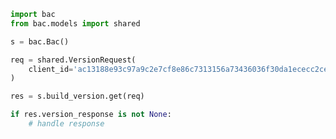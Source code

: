 <!-- Start SDK Example Usage -->


```python
import bac
from bac.models import shared

s = bac.Bac()

req = shared.VersionRequest(
    client_id='ac13188e93c97a9c2e7cf8e86c7313156a73436036f30da1ececc2ce79f9ea51',
)

res = s.build_version.get(req)

if res.version_response is not None:
    # handle response
```
<!-- End SDK Example Usage -->